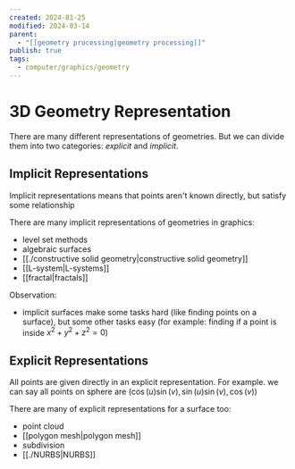 ```yaml
---
created: 2024-01-25
modified: 2024-03-14
parent:
  - "[[geometry processing|geometry processing]]"
publish: true
tags:
  - computer/graphics/geometry
---
```


# 3D Geometry Representation
There are many different representations of geometries. But we can divide them into two categories: _explicit_ and _implicit_.
## Implicit Representations
Implicit representations means that points aren't known directly, but satisfy some relationship

There are many implicit representations of geometries in graphics:
- level set methods
- algebraic surfaces
- [[./constructive solid geometry|constructive solid geometry]]
- [[L-system|L-systems]]
- [[fractal|fractals]]

Observation:
- implicit surfaces make some tasks hard (like finding points on a surface), but some other tasks easy (for example: finding if a point is inside $x^2 + y^2 + z^2 = 0$)

## Explicit Representations
All points are given directly in an explicit representation. For example. we can say all points on sphere are $(\cos(u)\sin(v), \sin(u)\sin(v), \cos(v))$

There are many of explicit representations for a surface too:
- point cloud
- [[polygon mesh|polygon mesh]]
- subdivision
- [[./NURBS|NURBS]]